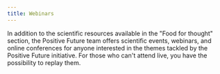 ```yaml
---
title: Webinars
---
```


In addition to the scientific resources available in the "Food for thought" section, the Positive Future team offers scientific events, webinars, and online conferences for anyone interested in the themes tackled by the Positive Future initiative. For those who can't attend live, you have the possibility to replay them.

